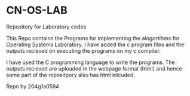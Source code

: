 # CN-OS-LAB
Repository for Laboratory codes

This Repo contains the Programs for implementing the alogortihms for Operating Systems Laboratory.
I have added the c program files and the outputs recieved on executing the programs on my c compiler.

I have used the C programming language to write the programs.
The outputs recieved are uploaded in the webpage format (html) and hence some part of the repositpory also has html inlcuded.


Repo by 204g1a0584
